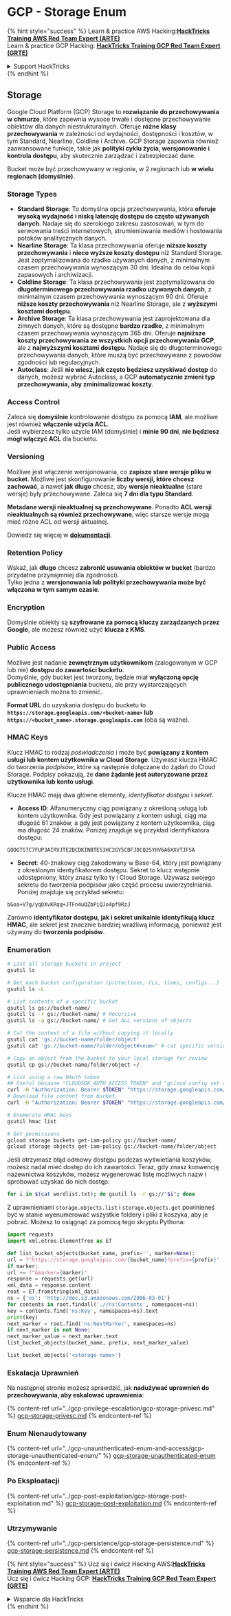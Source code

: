 # GCP - Storage Enum

{% hint style="success" %}
Learn & practice AWS Hacking:<img src="../../../.gitbook/assets/image (1).png" alt="" data-size="line">[**HackTricks Training AWS Red Team Expert (ARTE)**](https://training.hacktricks.xyz/courses/arte)<img src="../../../.gitbook/assets/image (1).png" alt="" data-size="line">\
Learn & practice GCP Hacking: <img src="../../../.gitbook/assets/image (2).png" alt="" data-size="line">[**HackTricks Training GCP Red Team Expert (GRTE)**<img src="../../../.gitbook/assets/image (2).png" alt="" data-size="line">](https://training.hacktricks.xyz/courses/grte)

<details>

<summary>Support HackTricks</summary>

* Check the [**subscription plans**](https://github.com/sponsors/carlospolop)!
* **Join the** 💬 [**Discord group**](https://discord.gg/hRep4RUj7f) or the [**telegram group**](https://t.me/peass) or **follow** us on **Twitter** 🐦 [**@hacktricks\_live**](https://twitter.com/hacktricks\_live)**.**
* **Share hacking tricks by submitting PRs to the** [**HackTricks**](https://github.com/carlospolop/hacktricks) and [**HackTricks Cloud**](https://github.com/carlospolop/hacktricks-cloud) github repos.

</details>
{% endhint %}

## Storage

Google Cloud Platform (GCP) Storage to **rozwiązanie do przechowywania w chmurze**, które zapewnia wysoce trwałe i dostępne przechowywanie obiektów dla danych niestrukturalnych. Oferuje **różne klasy przechowywania** w zależności od wydajności, dostępności i kosztów, w tym Standard, Nearline, Coldline i Archive. GCP Storage zapewnia również zaawansowane funkcje, takie jak **polityki cyklu życia, wersjonowanie i kontrola dostępu**, aby skutecznie zarządzać i zabezpieczać dane.

Bucket może być przechowywany w regionie, w 2 regionach lub **w wielu regionach (domyślnie)**.

### Storage Types

* **Standard Storage**: To domyślna opcja przechowywania, która **oferuje wysoką wydajność i niską latencję dostępu do często używanych danych**. Nadaje się do szerokiego zakresu zastosowań, w tym do serwowania treści internetowych, strumieniowania mediów i hostowania potoków analitycznych danych.
* **Nearline Storage**: Ta klasa przechowywania oferuje **niższe koszty przechowywania** i **nieco wyższe koszty dostępu** niż Standard Storage. Jest zoptymalizowana do rzadko używanych danych, z minimalnym czasem przechowywania wynoszącym 30 dni. Idealna do celów kopii zapasowych i archiwizacji.
* **Coldline Storage**: Ta klasa przechowywania jest zoptymalizowana do **długoterminowego przechowywania rzadko używanych danych**, z minimalnym czasem przechowywania wynoszącym 90 dni. Oferuje **niższe koszty przechowywania** niż Nearline Storage, ale z **wyższymi kosztami dostępu**.
* **Archive Storage**: Ta klasa przechowywania jest zaprojektowana dla zimnych danych, które są dostępne **bardzo rzadko**, z minimalnym czasem przechowywania wynoszącym 365 dni. Oferuje **najniższe koszty przechowywania ze wszystkich opcji przechowywania GCP**, ale z **najwyższymi kosztami dostępu**. Nadaje się do długoterminowego przechowywania danych, które muszą być przechowywane z powodów zgodności lub regulacyjnych.
* **Autoclass**: Jeśli **nie wiesz, jak często będziesz uzyskiwać dostęp** do danych, możesz wybrać Autoclass, a GCP **automatycznie zmieni typ przechowywania, aby zminimalizować koszty**.

### Access Control

Zaleca się **domyślnie** kontrolowanie dostępu za pomocą **IAM**, ale możliwe jest również **włączenie użycia ACL**.\
Jeśli wybierzesz tylko użycie IAM (domyślnie) i **minie 90 dni**, **nie będziesz mógł włączyć ACL** dla bucketu.

### Versioning

Możliwe jest włączenie wersjonowania, co **zapisze stare wersje pliku w bucket**. Możliwe jest skonfigurowanie **liczby wersji, które chcesz zachować**, a nawet **jak długo** chcesz, aby **wersje nieaktualne** (stare wersje) były przechowywane. Zaleca się **7 dni dla typu Standard**.

**Metadane wersji nieaktualnej są przechowywane**. Ponadto **ACL wersji nieaktualnych są również przechowywane**, więc starsze wersje mogą mieć różne ACL od wersji aktualnej.

Dowiedz się więcej w [**dokumentacji**](https://cloud.google.com/storage/docs/object-versioning).

### Retention Policy

Wskaź, jak **długo** chcesz **zabronić usuwania obiektów w bucket** (bardzo przydatne przynajmniej dla zgodności).\
Tylko jedna z **wersjonowania lub polityki przechowywania może być włączona w tym samym czasie**.

### Encryption

Domyślnie obiekty są **szyfrowane za pomocą kluczy zarządzanych przez Google**, ale możesz również użyć **klucza z KMS**.

### Public Access

Możliwe jest nadanie **zewnętrznym użytkownikom** (zalogowanym w GCP lub nie) **dostępu do zawartości bucketu**.\
Domyślnie, gdy bucket jest tworzony, będzie miał **wyłączoną opcję publicznego udostępniania** bucketu, ale przy wystarczających uprawnieniach można to zmienić.

**Format URL** do uzyskania dostępu do bucketu to **`https://storage.googleapis.com/<bucket-name>` lub `https://<bucket_name>.storage.googleapis.com`** (oba są ważne).

### HMAC Keys

Klucz HMAC to rodzaj _poświadczenia_ i może być **powiązany z kontem usługi lub kontem użytkownika w Cloud Storage**. Używasz klucza HMAC do tworzenia _podpisów_, które są następnie dołączane do żądań do Cloud Storage. Podpisy pokazują, że **dane żądanie jest autoryzowane przez użytkownika lub konto usługi**.

Klucze HMAC mają dwa główne elementy, _identyfikator dostępu_ i _sekret_.

*   **Access ID**: Alfanumeryczny ciąg powiązany z określoną usługą lub kontem użytkownika. Gdy jest powiązany z kontem usługi, ciąg ma długość 61 znaków, a gdy jest powiązany z kontem użytkownika, ciąg ma długość 24 znaków. Poniżej znajduje się przykład identyfikatora dostępu:

`GOOGTS7C7FUP3AIRVJTE2BCDKINBTES3HC2GY5CBFJDCQ2SYHV6A6XXVTJFSA`
*   **Secret**: 40-znakowy ciąg zakodowany w Base-64, który jest powiązany z określonym identyfikatorem dostępu. Sekret to klucz wstępnie udostępniony, który znasz tylko ty i Cloud Storage. Używasz swojego sekretu do tworzenia podpisów jako część procesu uwierzytelniania. Poniżej znajduje się przykład sekretu:

`bGoa+V7g/yqDXvKRqq+JTFn4uQZbPiQJo4pf9RzJ`

Zarówno **identyfikator dostępu, jak i sekret unikalnie identyfikują klucz HMAC**, ale sekret jest znacznie bardziej wrażliwą informacją, ponieważ jest używany do **tworzenia podpisów**.

### Enumeration
```bash
# List all storage buckets in project
gsutil ls

# Get each bucket configuration (protections, CLs, times, configs...)
gsutil ls -L

# List contents of a specific bucket
gsutil ls gs://bucket-name/
gsutil ls -r gs://bucket-name/ # Recursive
gsutil ls -a gs://bucket-name/ # Get ALL versions of objects

# Cat the context of a file without copying it locally
gsutil cat 'gs://bucket-name/folder/object'
gsutil cat 'gs://bucket-name/folder/object#<num>' # cat specific version

# Copy an object from the bucket to your local storage for review
gsutil cp gs://bucket-name/folder/object ~/

# List using a raw OAuth token
## Useful because "CLOUDSDK_AUTH_ACCESS_TOKEN" and "gcloud config set auth/access_token_file" doesn't work with gsutil
curl -H "Authorization: Bearer $TOKEN" "https://storage.googleapis.com/storage/v1/b/<storage-name>/o"
# Download file content from bucket
curl -H "Authorization: Bearer $TOKEN" "https://storage.googleapis.com/storage/v1/b/supportstorage-58249/o/flag.txt?alt=media" --output -

# Enumerate HMAC keys
gsutil hmac list

# Get permissions
gcloud storage buckets get-iam-policy gs://bucket-name/
gcloud storage objects get-iam-policy gs://bucket-name/folder/object
```
Jeśli otrzymasz błąd odmowy dostępu podczas wyświetlania koszyków, możesz nadal mieć dostęp do ich zawartości. Teraz, gdy znasz konwencję nazewnictwa koszyków, możesz wygenerować listę możliwych nazw i spróbować uzyskać do nich dostęp:
```bash
for i in $(cat wordlist.txt); do gsutil ls -r gs://"$i"; done
```
Z uprawnieniami `storage.objects.list` i `storage.objects.get` powinieneś być w stanie wyenumerować wszystkie foldery i pliki z koszyka, aby je pobrać. Możesz to osiągnąć za pomocą tego skryptu Pythona:
```python
import requests
import xml.etree.ElementTree as ET

def list_bucket_objects(bucket_name, prefix='', marker=None):
url = f"https://storage.googleapis.com/{bucket_name}?prefix={prefix}"
if marker:
url += f"&marker={marker}"
response = requests.get(url)
xml_data = response.content
root = ET.fromstring(xml_data)
ns = {'ns': 'http://doc.s3.amazonaws.com/2006-03-01'}
for contents in root.findall('.//ns:Contents', namespaces=ns):
key = contents.find('ns:Key', namespaces=ns).text
print(key)
next_marker = root.find('ns:NextMarker', namespaces=ns)
if next_marker is not None:
next_marker_value = next_marker.text
list_bucket_objects(bucket_name, prefix, next_marker_value)

list_bucket_objects('<storage-name>')
```
### Eskalacja Uprawnień

Na następnej stronie możesz sprawdzić, jak **nadużywać uprawnień do przechowywania, aby eskalować uprawnienia**:

{% content-ref url="../gcp-privilege-escalation/gcp-storage-privesc.md" %}
[gcp-storage-privesc.md](../gcp-privilege-escalation/gcp-storage-privesc.md)
{% endcontent-ref %}

### Enum Nienaudytowany

{% content-ref url="../gcp-unaunthenticated-enum-and-access/gcp-storage-unauthenticated-enum/" %}
[gcp-storage-unauthenticated-enum](../gcp-unaunthenticated-enum-and-access/gcp-storage-unauthenticated-enum/)
{% endcontent-ref %}

### Po Eksploatacji

{% content-ref url="../gcp-post-exploitation/gcp-storage-post-exploitation.md" %}
[gcp-storage-post-exploitation.md](../gcp-post-exploitation/gcp-storage-post-exploitation.md)
{% endcontent-ref %}

### Utrzymywanie

{% content-ref url="../gcp-persistence/gcp-storage-persistence.md" %}
[gcp-storage-persistence.md](../gcp-persistence/gcp-storage-persistence.md)
{% endcontent-ref %}

{% hint style="success" %}
Ucz się i ćwicz Hacking AWS:<img src="../../../.gitbook/assets/image (1).png" alt="" data-size="line">[**HackTricks Training AWS Red Team Expert (ARTE)**](https://training.hacktricks.xyz/courses/arte)<img src="../../../.gitbook/assets/image (1).png" alt="" data-size="line">\
Ucz się i ćwicz Hacking GCP: <img src="../../../.gitbook/assets/image (2).png" alt="" data-size="line">[**HackTricks Training GCP Red Team Expert (GRTE)**<img src="../../../.gitbook/assets/image (2).png" alt="" data-size="line">](https://training.hacktricks.xyz/courses/grte)

<details>

<summary>Wsparcie dla HackTricks</summary>

* Sprawdź [**plany subskrypcyjne**](https://github.com/sponsors/carlospolop)!
* **Dołącz do** 💬 [**grupy Discord**](https://discord.gg/hRep4RUj7f) lub [**grupy telegramowej**](https://t.me/peass) lub **śledź** nas na **Twitterze** 🐦 [**@hacktricks\_live**](https://twitter.com/hacktricks\_live)**.**
* **Dziel się sztuczkami hackingowymi, przesyłając PR-y do** [**HackTricks**](https://github.com/carlospolop/hacktricks) i [**HackTricks Cloud**](https://github.com/carlospolop/hacktricks-cloud) repozytoriów na GitHubie.

</details>
{% endhint %}
